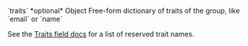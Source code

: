 <tr>
  <td markdown="span">`traits`</td>
  <td markdown="span">*optional*</td>
  <td markdown="span">Object</td>
  <td markdown="span">Free-form dictionary of traits of the group, like `email` or `name`

  See the [Traits field docs](/docs/connections/spec/group#traits) for a list of reserved trait names.
  </td>
</tr>
